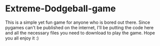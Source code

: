 # Extreme-Dodgeball-game
This is a simple yet fun game for anyone who is bored out there. Since pygames can't be published on the internet, I'll be putting the code here and all the necessary files you need to download to play the game. Hope you all enjoy it :)

